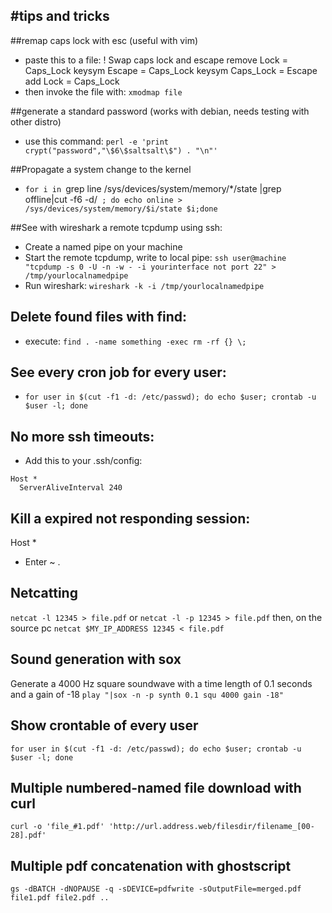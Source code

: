 #tips and tricks
---
##remap caps lock with esc (useful with vim)
* paste this to a file: 
		! Swap caps lock and escape
		remove Lock = Caps_Lock
		keysym Escape = Caps_Lock
		keysym Caps_Lock = Escape
		add Lock = Caps_Lock
* then invoke the file with: `xmodmap file`

##generate a standard password (works with debian, needs testing with other distro) 
* use this command: `perl -e 'print crypt("password","\$6\$saltsalt\$") . "\n"'` 

##Propagate a system change to the kernel
* `for i in `grep line /sys/devices/system/memory/*/state |grep offline|cut -f6 -d/` ; do echo online > /sys/devices/system/memory/$i/state $i;done`

##See with wireshark a remote tcpdump using ssh:
* Create a named pipe on your machine 
* Start the remote tcpdump, write to local pipe: `ssh user@machine "tcpdump -s 0 -U -n -w - -i yourinterface not port 22" > /tmp/yourlocalnamedpipe`
* Run wireshark: `wireshark -k -i /tmp/yourlocalnamedpipe`

## Delete found files with find:
* execute: `find . -name something -exec rm -rf {} \;`

## See every cron job for every user:
* `for user in $(cut -f1 -d: /etc/passwd); do echo $user; crontab -u $user -l; done`

## No more ssh timeouts:
* Add this to your .ssh/config:
```
Host *
  ServerAliveInterval 240
```

## Kill a expired not responding session:
Host *
* Enter ~ .

## Netcatting
`netcat -l 12345 > file.pdf` 
or 
`netcat -l -p 12345 > file.pdf`
then, on the source pc 
`netcat $MY_IP_ADDRESS 12345 < file.pdf`

## Sound generation with sox
Generate a 4000 Hz square soundwave with a time length of 0.1 seconds and a gain of -18
`play "|sox -n -p synth 0.1 squ 4000 gain -18"`

## Show crontable of every user 

`for user in $(cut -f1 -d: /etc/passwd); do echo $user; crontab -u $user -l; done`

## Multiple numbered-named file download with curl

`curl -o 'file_#1.pdf' 'http://url.address.web/filesdir/filename_[00-28].pdf'`

## Multiple pdf concatenation with ghostscript

`gs -dBATCH -dNOPAUSE -q -sDEVICE=pdfwrite -sOutputFile=merged.pdf file1.pdf file2.pdf ..`
